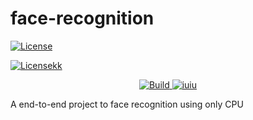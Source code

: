 # face-recognition


[![License](https://img.shields.io/badge/-Medium-black?style=flat-square&logo=medium)](https://vilsonrodrigues.medium.com/chattube-chat-with-youtube-video-46a0bfc0a2e9)


[![Licensekk](https://img.shields.io/github/license/huggingface/transformers.svg?color=blue)](https://github.com/vilsonrodrigues/face-recognition/blob/main/LICENSE)


<p align="center">
    <a href="https://circleci.com/gh/huggingface/transformers">
        <img alt="Build" src="https://img.shields.io/circleci/build/github/huggingface/transformers/main">
    </a>    
    <a href="https://github.com/huggingface/transformers/blob/main/LICENSE">
        <img alt="iuiu" src="https://img.shields.io/github/license/huggingface/transformers.svg?color=blue">
    </a>
</p>



A end-to-end project to face recognition using only CPU